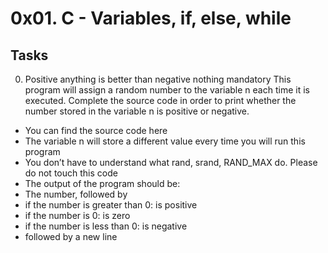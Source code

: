 # 0x01. C - Variables, if, else, while
## Tasks
0. Positive anything is better than negative nothing
mandatory
This program will assign a random number to the variable n each time it is executed. Complete the source code in order to print whether the number stored in the variable n is positive or negative.

- You can find the source code here
- The variable n will store a different value every time you will run this program
- You don’t have to understand what rand, srand, RAND_MAX do. Please do not touch this code
- The output of the program should be:
 - The number, followed by
  - if the number is greater than 0: is positive
  - if the number is 0: is zero
  - if the number is less than 0: is negative
 - followed by a new line

